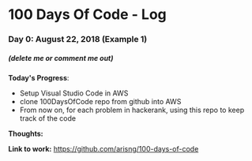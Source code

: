 # 100 Days Of Code - Log

### Day 0: August 22, 2018 (Example 1)
##### (delete me or comment me out)

**Today's Progress**: 
- Setup Visual Studio Code in AWS
- clone 100DaysOfCode repo from github into AWS
- From now on, for each problem in hackerank, using this repo to keep track of the code

**Thoughts:**

**Link to work:** https://github.com/arisng/100-days-of-code
